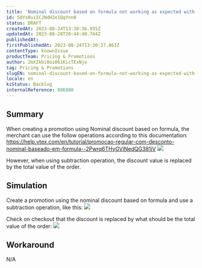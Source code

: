 ```yaml
---
title: 'Nominal discount based on formula not working as expected with subtraction operations'
id: 50YsRuiICJNdH2e1QqYnn0
status: DRAFT
createdAt: 2023-08-24T13:30:36.935Z
updatedAt: 2023-08-28T20:44:40.744Z
publishedAt: 
firstPublishedAt: 2023-08-24T13:30:37.863Z
contentType: knownIssue
productTeam: Pricing & Promotions
author: 2mXZkbi0oi061KicTExNjo
tag: Pricing & Promotions
slugEN: nominal-discount-based-on-formula-not-working-as-expected-with-subtraction-operations
locale: en
kiStatus: Backlog
internalReference: 886980
---
```


## Summary


When creating a promotion using Nominal discount based on formula, the merchant can use the follow operations according to this documentation: https://help.vtex.com/en/tutorial/promocao-regular-com-desconto-nominal-baseado-em-formula--2Pwrq6THyGViNedQG381jV
 ![](https://vtexhelp.zendesk.com/attachments/token/1EhryrRZDsiXZ31kaSV2VcegW/?name=image.png)

However, when using subtraction operation, the discount value is replaced by the total value of the order.


##

## Simulation


Create a promotion using the nominal discount based on formula and use a subtraction operation, like this:
 ![](https://vtexhelp.zendesk.com/attachments/token/3wIEiPGtF9oX2daeQ3F3AZqCk/?name=image.png)

Check on checkout that the discount is replaced by what should be the total value of the order:
 ![](https://vtexhelp.zendesk.com/attachments/token/r2bWktL4reNcVnnhSqr4hT0FC/?name=image.png)



##

## Workaround


N/A





